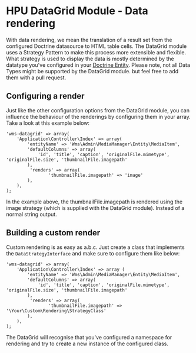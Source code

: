 # HPU DataGrid Module - Data rendering
With data rendering, we mean the translation of a result set from the configured Doctrine datasource to HTML table cells. The DataGrid module uses a Strategy Pattern to make this process more extensible and flexible. What strategy is used to display the data is mostly determined by the datatype you've configured in your [Doctrine Entity](https://doctrine-dbal.readthedocs.org/en/latest/reference/types.html). Please note, not all Data Types might be supported by the DataGrid module. but feel free to add them with a pull request.

## Configuring a render
Just like the other configuration options from the DataGrid module, you can influence the behaviour of the renderings by configuring them in your array.  Take a look at this example below:
    
    'wms-datagrid' => array(
        'Application\Controller\Index' => array(
            'entityName' => 'Wms\Admin\MediaManager\Entity\MediaItem',
            'defaultColumns' => array(
                'id', 'title', 'caption', 'originalFile.mimetype', 'originalFile.size', 'thumbnailFile.imagepath'
            ),
             'renders' => array(
                    'thumbnailFile.imagepath' => 'image'
            ),
        ),
    );
    
In the example above, the thumbnailFile.imagepath is rendered using the image strategy (which is supplied with the DataGrid module). Instead of a normal string output. 

## Building a custom render
Custom rendering is as easy as a.b.c. Just create a class that implements the `DataStrategyInterface` and make sure to configure them like below: 
    
    'wms-datagrid' => array(
        'Application\Controller\Index' => array (
            'entityName' => 'Wms\Admin\MediaManager\Entity\MediaItem',
            'defaultColumns' => array(
                'id', 'title', 'caption', 'originalFile.mimetype', 'originalFile.size', 'thumbnailFile.imagepath'
            ),
             'renders' => array(
                    'thumbnailFile.imagepath' => '\Your\Custom\Rendering\StrategyClass'
            ),
        ),
    );
    
The DataGrid will recognise that you've configured a namespace for rendering and try to create a new instance of the configured class.